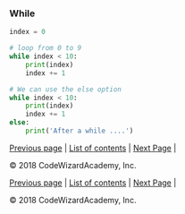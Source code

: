 ### While
```python
index = 0

# loop from 0 to 9
while index < 10:
    print(index)
    index += 1

# We can use the else option
while index < 10:
    print(index)
    index += 1
else:
    print('After a while ....')

```

[Previous page](/Chapters/01-DataTypes/003-If_else.py) | [List of contents](/README.md#chapters) | [Next Page](/Chapters/01-DataTypes/005-for.py) | 

&copy; 2018 CodeWizardAcademy, Inc.

[Previous page](/Chapters/01-DataTypes/0104-If-Else.md) | [List of contents](/README.md#chapters) | [Next Page](/Chapters/01-DataTypes/0106-for.md) | 

&copy; 2018 CodeWizardAcademy, Inc.

